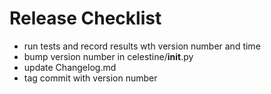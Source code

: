 # Release Checklist #

- run tests and record results wth version number and time
- bump version number in celestine/__init__.py
- update Changelog.md
- tag commit with version number
